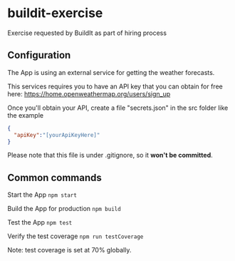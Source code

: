 # buildit-exercise
Exercise requested by BuildIt as part of hiring process

## Configuration
The App is using an external service for getting the weather forecasts.

This services requires you to have an API key that you can obtain for free 
here: https://home.openweathermap.org/users/sign_up

Once you'll obtain your API, create a file "secrets.json" in the src folder 
like the example
```json
{
  "apiKey":"[yourApiKeyHere]"
}
```

Please note that this file is under .gitignore, so it **won't be committed**.

## Common commands

Start the App
```npm start```

Build the App for production
```npm build```

Test the App
```npm test```

Verify the test coverage
```npm run testCoverage```

Note: test coverage is set at 70% globally.